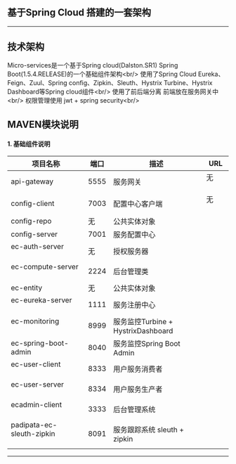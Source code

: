 ## 基于Spring Cloud 搭建的一套架构
------
## 技术架构
Micro-services是一个基于Spring cloud(Dalston.SR1) Spring Boot(1.5.4.RELEASE)的一个基础组件架构\<br/>
使用了Spring Cloud Eureka、Feign、Zuul、Spring config、Zipkin、Sleuth、Hystrix Turbine、Hystrix Dashboard等Spring cloud组件\<br/>
使用了前后端分离 前端放在服务网关中\<br/>
权限管理使用 jwt + spring security\<br/>
## MAVEN模块说明
#### 1. 基础组件说明
| 项目名称                                     | 端口   | 描述                     | URL             |
| ---------------------------------------- | ---- | ---------------------- | --------------- |
| api-gateway                | 5555 | 服务网关           | 无           |
| config-client               | 7003 | 配置中心客户端               | 无          |
| config-repo               | 无 | 公共实体对象      
| config-server              | 7001 | 服务配置中心
| ec-auth-server               | 无 | 授权服务器     
| ec-compute-server               | 2224 | 后台管理类
| ec-entity               | 无 | 公共实体对象
| ec-eureka-server               | 1111 | 服务注册中心
| ec-monitoring               | 8999 | 服务监控Turbine + HystrixDashboard
| ec-spring-boot-admin               | 8040 | 服务监控Spring Boot Admin
| ec-user-client               | 8333 | 用户服务消费者
| ec-user-server               | 8334 | 用户服务生产者
| ecadmin-client               | 3333 | 后台管理系统
| padipata-ec-sleuth-zipkin               | 8091 | 服务跟踪系统 sleuth + zipkin
------






 
